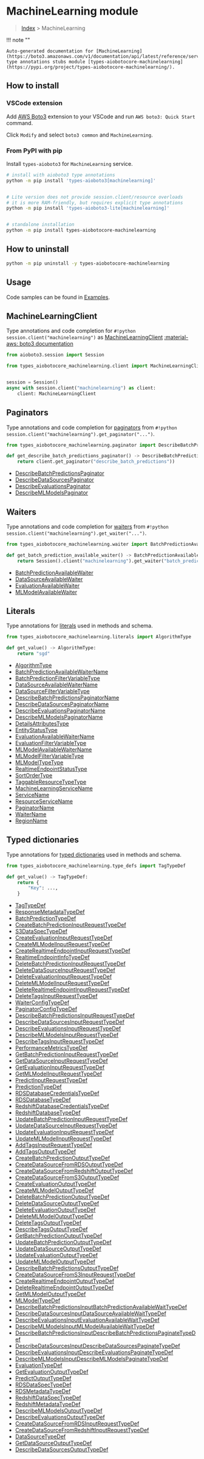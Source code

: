 # MachineLearning module

> [Index](../README.md) > MachineLearning


!!! note ""

    Auto-generated documentation for [MachineLearning](https://boto3.amazonaws.com/v1/documentation/api/latest/reference/services/machinelearning.html#MachineLearning)
    type annotations stubs module [types-aiobotocore-machinelearning](https://pypi.org/project/types-aiobotocore-machinelearning/).

## How to install

### VSCode extension

Add [AWS Boto3](https://marketplace.visualstudio.com/items?itemName=Boto3typed.boto3-ide)
extension to your VSCode and run `AWS boto3: Quick Start` command.

Click `Modify` and select `boto3 common` and `MachineLearning`.

### From PyPI with pip

Install `types-aioboto3` for `MachineLearning` service.

```bash
# install with aioboto3 type annotations
python -m pip install 'types-aioboto3[machinelearning]'


# Lite version does not provide session.client/resource overloads
# it is more RAM-friendly, but requires explicit type annotations
python -m pip install 'types-aioboto3-lite[machinelearning]'


# standalone installation
python -m pip install types-aiobotocore-machinelearning
```



## How to uninstall

```bash
python -m pip uninstall -y types-aiobotocore-machinelearning
```

## Usage

Code samples can be found in [Examples](./usage.md).

## MachineLearningClient

Type annotations and code completion for  `#!python session.client("machinelearning")` as [MachineLearningClient](./client.md)
[:material-aws: boto3 documentation](https://boto3.amazonaws.com/v1/documentation/api/latest/reference/services/machinelearning.html#MachineLearning.Client)

```python title="Usage example"
from aioboto3.session import Session

from types_aiobotocore_machinelearning.client import MachineLearningClient


session = Session()
async with session.client("machinelearning") as client:
    client: MachineLearningClient
```


## Paginators

Type annotations and code completion for
[paginators](./paginators.md)
from `#!python session.client("machinelearning").get_paginator("...")`.

```python title="Usage example"
from types_aiobotocore_machinelearning.paginator import DescribeBatchPredictionsPaginator

def get_describe_batch_predictions_paginator() -> DescribeBatchPredictionsPaginator:
    return client.get_paginator("describe_batch_predictions"))
```

- [DescribeBatchPredictionsPaginator](./paginators.md#describebatchpredictionspaginator)
- [DescribeDataSourcesPaginator](./paginators.md#describedatasourcespaginator)
- [DescribeEvaluationsPaginator](./paginators.md#describeevaluationspaginator)
- [DescribeMLModelsPaginator](./paginators.md#describemlmodelspaginator)




## Waiters

Type annotations and code completion for
[waiters](./waiters.md)
from `#!python session.client("machinelearning").get_waiter("...")`.

```python title="Usage example"
from types_aiobotocore_machinelearning.waiter import BatchPredictionAvailableWaiter

def get_batch_prediction_available_waiter() -> BatchPredictionAvailableWaiter:
    return Session().client("machinelearning").get_waiter("batch_prediction_available")
```

- [BatchPredictionAvailableWaiter](./waiters.md#batchpredictionavailablewaiter)
- [DataSourceAvailableWaiter](./waiters.md#datasourceavailablewaiter)
- [EvaluationAvailableWaiter](./waiters.md#evaluationavailablewaiter)
- [MLModelAvailableWaiter](./waiters.md#mlmodelavailablewaiter)






## Literals

Type annotations for [literals](./literals.md) used in methods and schema.

```python title="Usage example"
from types_aiobotocore_machinelearning.literals import AlgorithmType

def get_value() -> AlgorithmType:
    return "sgd"
```

- [AlgorithmType](./literals.md#algorithmtype)
- [BatchPredictionAvailableWaiterName](./literals.md#batchpredictionavailablewaitername)
- [BatchPredictionFilterVariableType](./literals.md#batchpredictionfiltervariabletype)
- [DataSourceAvailableWaiterName](./literals.md#datasourceavailablewaitername)
- [DataSourceFilterVariableType](./literals.md#datasourcefiltervariabletype)
- [DescribeBatchPredictionsPaginatorName](./literals.md#describebatchpredictionspaginatorname)
- [DescribeDataSourcesPaginatorName](./literals.md#describedatasourcespaginatorname)
- [DescribeEvaluationsPaginatorName](./literals.md#describeevaluationspaginatorname)
- [DescribeMLModelsPaginatorName](./literals.md#describemlmodelspaginatorname)
- [DetailsAttributesType](./literals.md#detailsattributestype)
- [EntityStatusType](./literals.md#entitystatustype)
- [EvaluationAvailableWaiterName](./literals.md#evaluationavailablewaitername)
- [EvaluationFilterVariableType](./literals.md#evaluationfiltervariabletype)
- [MLModelAvailableWaiterName](./literals.md#mlmodelavailablewaitername)
- [MLModelFilterVariableType](./literals.md#mlmodelfiltervariabletype)
- [MLModelTypeType](./literals.md#mlmodeltypetype)
- [RealtimeEndpointStatusType](./literals.md#realtimeendpointstatustype)
- [SortOrderType](./literals.md#sortordertype)
- [TaggableResourceTypeType](./literals.md#taggableresourcetypetype)
- [MachineLearningServiceName](./literals.md#machinelearningservicename)
- [ServiceName](./literals.md#servicename)
- [ResourceServiceName](./literals.md#resourceservicename)
- [PaginatorName](./literals.md#paginatorname)
- [WaiterName](./literals.md#waitername)
- [RegionName](./literals.md#regionname)




## Typed dictionaries

Type annotations for [typed dictionaries](./type_defs.md) used in methods and schema.

```python title="Usage example"
from types_aiobotocore_machinelearning.type_defs import TagTypeDef

def get_value() -> TagTypeDef:
    return {
        "Key": ...,
    }
```

- [TagTypeDef](./type_defs.md#tagtypedef)
- [ResponseMetadataTypeDef](./type_defs.md#responsemetadatatypedef)
- [BatchPredictionTypeDef](./type_defs.md#batchpredictiontypedef)
- [CreateBatchPredictionInputRequestTypeDef](./type_defs.md#createbatchpredictioninputrequesttypedef)
- [S3DataSpecTypeDef](./type_defs.md#s3dataspectypedef)
- [CreateEvaluationInputRequestTypeDef](./type_defs.md#createevaluationinputrequesttypedef)
- [CreateMLModelInputRequestTypeDef](./type_defs.md#createmlmodelinputrequesttypedef)
- [CreateRealtimeEndpointInputRequestTypeDef](./type_defs.md#createrealtimeendpointinputrequesttypedef)
- [RealtimeEndpointInfoTypeDef](./type_defs.md#realtimeendpointinfotypedef)
- [DeleteBatchPredictionInputRequestTypeDef](./type_defs.md#deletebatchpredictioninputrequesttypedef)
- [DeleteDataSourceInputRequestTypeDef](./type_defs.md#deletedatasourceinputrequesttypedef)
- [DeleteEvaluationInputRequestTypeDef](./type_defs.md#deleteevaluationinputrequesttypedef)
- [DeleteMLModelInputRequestTypeDef](./type_defs.md#deletemlmodelinputrequesttypedef)
- [DeleteRealtimeEndpointInputRequestTypeDef](./type_defs.md#deleterealtimeendpointinputrequesttypedef)
- [DeleteTagsInputRequestTypeDef](./type_defs.md#deletetagsinputrequesttypedef)
- [WaiterConfigTypeDef](./type_defs.md#waiterconfigtypedef)
- [PaginatorConfigTypeDef](./type_defs.md#paginatorconfigtypedef)
- [DescribeBatchPredictionsInputRequestTypeDef](./type_defs.md#describebatchpredictionsinputrequesttypedef)
- [DescribeDataSourcesInputRequestTypeDef](./type_defs.md#describedatasourcesinputrequesttypedef)
- [DescribeEvaluationsInputRequestTypeDef](./type_defs.md#describeevaluationsinputrequesttypedef)
- [DescribeMLModelsInputRequestTypeDef](./type_defs.md#describemlmodelsinputrequesttypedef)
- [DescribeTagsInputRequestTypeDef](./type_defs.md#describetagsinputrequesttypedef)
- [PerformanceMetricsTypeDef](./type_defs.md#performancemetricstypedef)
- [GetBatchPredictionInputRequestTypeDef](./type_defs.md#getbatchpredictioninputrequesttypedef)
- [GetDataSourceInputRequestTypeDef](./type_defs.md#getdatasourceinputrequesttypedef)
- [GetEvaluationInputRequestTypeDef](./type_defs.md#getevaluationinputrequesttypedef)
- [GetMLModelInputRequestTypeDef](./type_defs.md#getmlmodelinputrequesttypedef)
- [PredictInputRequestTypeDef](./type_defs.md#predictinputrequesttypedef)
- [PredictionTypeDef](./type_defs.md#predictiontypedef)
- [RDSDatabaseCredentialsTypeDef](./type_defs.md#rdsdatabasecredentialstypedef)
- [RDSDatabaseTypeDef](./type_defs.md#rdsdatabasetypedef)
- [RedshiftDatabaseCredentialsTypeDef](./type_defs.md#redshiftdatabasecredentialstypedef)
- [RedshiftDatabaseTypeDef](./type_defs.md#redshiftdatabasetypedef)
- [UpdateBatchPredictionInputRequestTypeDef](./type_defs.md#updatebatchpredictioninputrequesttypedef)
- [UpdateDataSourceInputRequestTypeDef](./type_defs.md#updatedatasourceinputrequesttypedef)
- [UpdateEvaluationInputRequestTypeDef](./type_defs.md#updateevaluationinputrequesttypedef)
- [UpdateMLModelInputRequestTypeDef](./type_defs.md#updatemlmodelinputrequesttypedef)
- [AddTagsInputRequestTypeDef](./type_defs.md#addtagsinputrequesttypedef)
- [AddTagsOutputTypeDef](./type_defs.md#addtagsoutputtypedef)
- [CreateBatchPredictionOutputTypeDef](./type_defs.md#createbatchpredictionoutputtypedef)
- [CreateDataSourceFromRDSOutputTypeDef](./type_defs.md#createdatasourcefromrdsoutputtypedef)
- [CreateDataSourceFromRedshiftOutputTypeDef](./type_defs.md#createdatasourcefromredshiftoutputtypedef)
- [CreateDataSourceFromS3OutputTypeDef](./type_defs.md#createdatasourcefroms3outputtypedef)
- [CreateEvaluationOutputTypeDef](./type_defs.md#createevaluationoutputtypedef)
- [CreateMLModelOutputTypeDef](./type_defs.md#createmlmodeloutputtypedef)
- [DeleteBatchPredictionOutputTypeDef](./type_defs.md#deletebatchpredictionoutputtypedef)
- [DeleteDataSourceOutputTypeDef](./type_defs.md#deletedatasourceoutputtypedef)
- [DeleteEvaluationOutputTypeDef](./type_defs.md#deleteevaluationoutputtypedef)
- [DeleteMLModelOutputTypeDef](./type_defs.md#deletemlmodeloutputtypedef)
- [DeleteTagsOutputTypeDef](./type_defs.md#deletetagsoutputtypedef)
- [DescribeTagsOutputTypeDef](./type_defs.md#describetagsoutputtypedef)
- [GetBatchPredictionOutputTypeDef](./type_defs.md#getbatchpredictionoutputtypedef)
- [UpdateBatchPredictionOutputTypeDef](./type_defs.md#updatebatchpredictionoutputtypedef)
- [UpdateDataSourceOutputTypeDef](./type_defs.md#updatedatasourceoutputtypedef)
- [UpdateEvaluationOutputTypeDef](./type_defs.md#updateevaluationoutputtypedef)
- [UpdateMLModelOutputTypeDef](./type_defs.md#updatemlmodeloutputtypedef)
- [DescribeBatchPredictionsOutputTypeDef](./type_defs.md#describebatchpredictionsoutputtypedef)
- [CreateDataSourceFromS3InputRequestTypeDef](./type_defs.md#createdatasourcefroms3inputrequesttypedef)
- [CreateRealtimeEndpointOutputTypeDef](./type_defs.md#createrealtimeendpointoutputtypedef)
- [DeleteRealtimeEndpointOutputTypeDef](./type_defs.md#deleterealtimeendpointoutputtypedef)
- [GetMLModelOutputTypeDef](./type_defs.md#getmlmodeloutputtypedef)
- [MLModelTypeDef](./type_defs.md#mlmodeltypedef)
- [DescribeBatchPredictionsInputBatchPredictionAvailableWaitTypeDef](./type_defs.md#describebatchpredictionsinputbatchpredictionavailablewaittypedef)
- [DescribeDataSourcesInputDataSourceAvailableWaitTypeDef](./type_defs.md#describedatasourcesinputdatasourceavailablewaittypedef)
- [DescribeEvaluationsInputEvaluationAvailableWaitTypeDef](./type_defs.md#describeevaluationsinputevaluationavailablewaittypedef)
- [DescribeMLModelsInputMLModelAvailableWaitTypeDef](./type_defs.md#describemlmodelsinputmlmodelavailablewaittypedef)
- [DescribeBatchPredictionsInputDescribeBatchPredictionsPaginateTypeDef](./type_defs.md#describebatchpredictionsinputdescribebatchpredictionspaginatetypedef)
- [DescribeDataSourcesInputDescribeDataSourcesPaginateTypeDef](./type_defs.md#describedatasourcesinputdescribedatasourcespaginatetypedef)
- [DescribeEvaluationsInputDescribeEvaluationsPaginateTypeDef](./type_defs.md#describeevaluationsinputdescribeevaluationspaginatetypedef)
- [DescribeMLModelsInputDescribeMLModelsPaginateTypeDef](./type_defs.md#describemlmodelsinputdescribemlmodelspaginatetypedef)
- [EvaluationTypeDef](./type_defs.md#evaluationtypedef)
- [GetEvaluationOutputTypeDef](./type_defs.md#getevaluationoutputtypedef)
- [PredictOutputTypeDef](./type_defs.md#predictoutputtypedef)
- [RDSDataSpecTypeDef](./type_defs.md#rdsdataspectypedef)
- [RDSMetadataTypeDef](./type_defs.md#rdsmetadatatypedef)
- [RedshiftDataSpecTypeDef](./type_defs.md#redshiftdataspectypedef)
- [RedshiftMetadataTypeDef](./type_defs.md#redshiftmetadatatypedef)
- [DescribeMLModelsOutputTypeDef](./type_defs.md#describemlmodelsoutputtypedef)
- [DescribeEvaluationsOutputTypeDef](./type_defs.md#describeevaluationsoutputtypedef)
- [CreateDataSourceFromRDSInputRequestTypeDef](./type_defs.md#createdatasourcefromrdsinputrequesttypedef)
- [CreateDataSourceFromRedshiftInputRequestTypeDef](./type_defs.md#createdatasourcefromredshiftinputrequesttypedef)
- [DataSourceTypeDef](./type_defs.md#datasourcetypedef)
- [GetDataSourceOutputTypeDef](./type_defs.md#getdatasourceoutputtypedef)
- [DescribeDataSourcesOutputTypeDef](./type_defs.md#describedatasourcesoutputtypedef)

